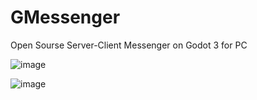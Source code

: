 # GMessenger
Open Sourse Server-Client Messenger on Godot 3 for PC 

![image](https://user-images.githubusercontent.com/83023800/235797717-3c740250-baf6-4601-b2fb-6c266e3cb7ed.png)


![image](https://user-images.githubusercontent.com/83023800/235750832-a831df78-4dc0-45e4-af1b-e8dba00bf856.png)

